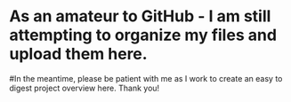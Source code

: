 # As an amateur to GitHub - I am still attempting to organize my files and upload them here.
#In the meantime, please be patient with me as I work to create an easy to digest project overview here. Thank you! 
